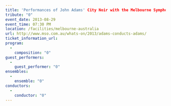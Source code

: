 ```yaml
---
title: 'Performances of John Adams' City Noir with the Melbourne Symphony Orchestra'
tribute: "0"
event_date: 2013-08-29
event_time: 07:30 PM
location: /facilities/melbourne-australia
url: http://www.mso.com.au/whats-on/2013/adams-conducts-adams/
ticket_information_url: 
program: 
  -
    composition: "0"
guest_performers: 
  -
    guest_performer: "0"
ensembles: 
  -
    ensemble: "0"
conductors: 
  -
    conductor: "0"
---
```

